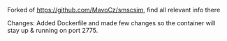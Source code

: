 Forked of https://github.com/MavoCz/smscsim, find all relevant info there

Changes:
Added Dockerfile and made few changes so the container will stay up & running on port 2775.

